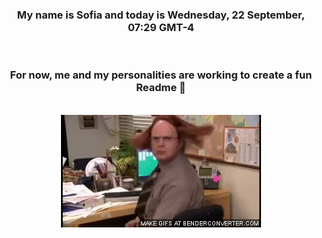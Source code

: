 


<div align="center">
<h3 >My name is Sofia and today is Wednesday, 22 September, 07:29 GMT-4</h3><br>
<h3 >For now, me and my personalities are working to create a fun Readme 👋
</h3><br>
<img src='img/dwight.gif' alt='working...'/>
</div>

